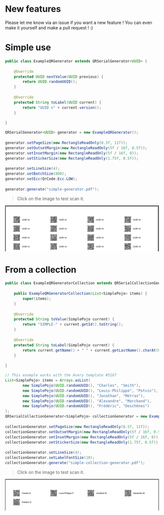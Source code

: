 # New features
Please let me know via an issue if you want a new feature ! You can even make it yourself and make a pull request ! :)

# Simple use
``` java
public class ExampleQRGenerator extends QRSerialGenerator<UUID> {

	@Override
	protected UUID nextValue(UUID previous) {
		return UUID.randomUUID();
	}

	@Override
	protected String toLabel(UUID current) {
		return "UUID v" + current.version();
	}

}
```
``` java
QRSerialGenerator<UUID> generator = new ExampleQRGenerator();

generator.setPageSize(new RectangleReadOnly(8.5f, 11f));
generator.setOutsetMargin(new RectangleReadOnly(5f / 16f, 0.5f));
generator.setInsetMargin(new RectangleReadOnly(5f / 16f, 0));
generator.setStickerSize(new RectangleReadOnly(1.75f, 0.5f));

generator.setLineSize(4);
generator.setBatchSize(800);
generator.setEcc(QrCode.Ecc.LOW);

generator.generate("simple-generator.pdf");
```

> Click on the image to test scan it.

![Result](https://raw.githubusercontent.com/BinarSkugga/PrintableQRGenerator/master/result.png)

# From a collection
``` java
public class ExampleQRGeneratorCollection extends QRSerialCollectionGenerator<SimplePojo> {

	public ExampleQRGeneratorCollection(List<SimplePojo> items) {
		super(items);
	}

	@Override
	protected String toValue(SimplePojo current) {
		return "SIMPLE-" + current.getId().toString();
	}

	@Override
	protected String toLabel(SimplePojo current) {
		return current.getName() + " " + current.getLastName().charAt(0) + ".";
	}

}
```
``` java
// This example works with the Avery template #5167
List<SimplePojo> items = Arrays.asList(
		new SimplePojo(UUID.randomUUID(), "Charles", "Smith"),
		new SimplePojo(UUID.randomUUID(), "Louis-Philippe", "Potvin"),
		new SimplePojo(UUID.randomUUID(), "Jonathan", "Métras"),
		new SimplePojo(UUID.randomUUID(), "Alexandre", "Marchand"),
		new SimplePojo(UUID.randomUUID(), "Frédéric", "Deschênes")
);
QRSerialCollectionGenerator<SimplePojo> collectionGenerator = new ExampleQRGeneratorCollection(items);

collectionGenerator.setPageSize(new RectangleReadOnly(8.5f, 11f));
collectionGenerator.setOutsetMargin(new RectangleReadOnly(5f / 16f, 0.5f));
collectionGenerator.setInsetMargin(new RectangleReadOnly(5f / 16f, 0));
collectionGenerator.setStickerSize(new RectangleReadOnly(1.75f, 0.5f));

collectionGenerator.setLineSize(4);
collectionGenerator.setLabelFontSize(10);
collectionGenerator.generate("simple-collection-generator.pdf");
```

> Click on the image to test scan it.

![Result Collection](https://raw.githubusercontent.com/BinarSkugga/PrintableQRGenerator/master/result-collection.png)
